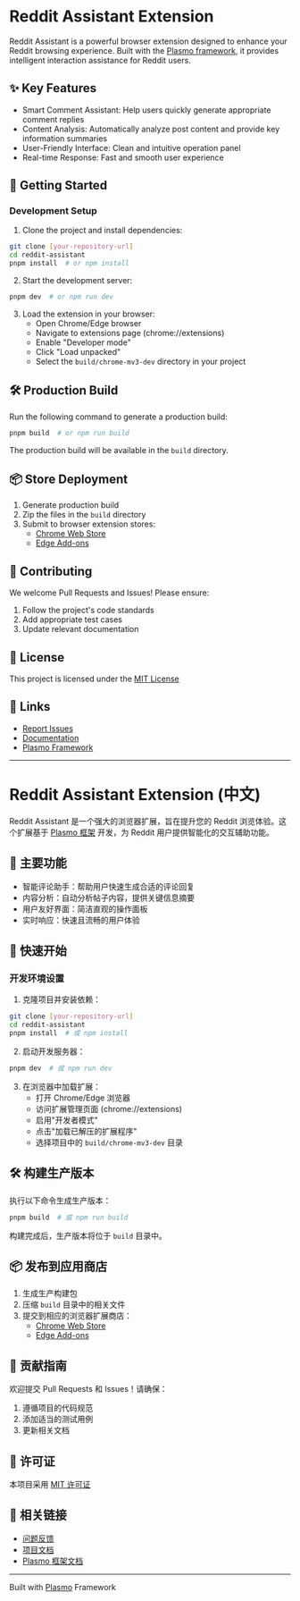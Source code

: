 # Reddit Assistant Extension

Reddit Assistant is a powerful browser extension designed to enhance your Reddit browsing experience. Built with the [Plasmo framework](https://docs.plasmo.com/), it provides intelligent interaction assistance for Reddit users.

## ✨ Key Features

- Smart Comment Assistant: Help users quickly generate appropriate comment replies
- Content Analysis: Automatically analyze post content and provide key information summaries
- User-Friendly Interface: Clean and intuitive operation panel
- Real-time Response: Fast and smooth user experience

## 🚀 Getting Started

### Development Setup

1. Clone the project and install dependencies:

```bash
git clone [your-repository-url]
cd reddit-assistant
pnpm install  # or npm install
```

2. Start the development server:

```bash
pnpm dev  # or npm run dev
```

3. Load the extension in your browser:
   - Open Chrome/Edge browser
   - Navigate to extensions page (chrome://extensions)
   - Enable "Developer mode"
   - Click "Load unpacked"
   - Select the `build/chrome-mv3-dev` directory in your project

## 🛠️ Production Build

Run the following command to generate a production build:

```bash
pnpm build  # or npm run build
```

The production build will be available in the `build` directory.

## 📦 Store Deployment

1. Generate production build
2. Zip the files in the `build` directory
3. Submit to browser extension stores:
   - [Chrome Web Store](https://chrome.google.com/webstore/devconsole)
   - [Edge Add-ons](https://partner.microsoft.com/en-us/dashboard/microsoftedge/overview)

## 🤝 Contributing

We welcome Pull Requests and Issues! Please ensure:

1. Follow the project's code standards
2. Add appropriate test cases
3. Update relevant documentation

## 📄 License

This project is licensed under the [MIT License](LICENSE)

## 🔗 Links

- [Report Issues](your-issues-url)
- [Documentation](your-docs-url)
- [Plasmo Framework](https://docs.plasmo.com/)

---

# Reddit Assistant Extension (中文)

Reddit Assistant 是一个强大的浏览器扩展，旨在提升您的 Reddit 浏览体验。这个扩展基于 [Plasmo 框架](https://docs.plasmo.com/) 开发，为 Reddit 用户提供智能化的交互辅助功能。

## 🌟 主要功能

- 智能评论助手：帮助用户快速生成合适的评论回复
- 内容分析：自动分析帖子内容，提供关键信息摘要
- 用户友好界面：简洁直观的操作面板
- 实时响应：快速且流畅的用户体验

## 🚀 快速开始

### 开发环境设置

1. 克隆项目并安装依赖：

```bash
git clone [your-repository-url]
cd reddit-assistant
pnpm install  # 或 npm install
```

2. 启动开发服务器：

```bash
pnpm dev  # 或 npm run dev
```

3. 在浏览器中加载扩展：
   - 打开 Chrome/Edge 浏览器
   - 访问扩展管理页面 (chrome://extensions)
   - 启用"开发者模式"
   - 点击"加载已解压的扩展程序"
   - 选择项目中的 `build/chrome-mv3-dev` 目录

## 🛠️ 构建生产版本

执行以下命令生成生产版本：

```bash
pnpm build  # 或 npm run build
```

构建完成后，生产版本将位于 `build` 目录中。

## 📦 发布到应用商店

1. 生成生产构建包
2. 压缩 `build` 目录中的相关文件
3. 提交到相应的浏览器扩展商店：
   - [Chrome Web Store](https://chrome.google.com/webstore/devconsole)
   - [Edge Add-ons](https://partner.microsoft.com/en-us/dashboard/microsoftedge/overview)

## 🤝 贡献指南

欢迎提交 Pull Requests 和 Issues！请确保：

1. 遵循项目的代码规范
2. 添加适当的测试用例
3. 更新相关文档

## 📄 许可证

本项目采用 [MIT 许可证](LICENSE)

## 🔗 相关链接

- [问题反馈](your-issues-url)
- [项目文档](your-docs-url)
- [Plasmo 框架文档](https://docs.plasmo.com/)

---

Built with [Plasmo](https://docs.plasmo.com/) Framework
